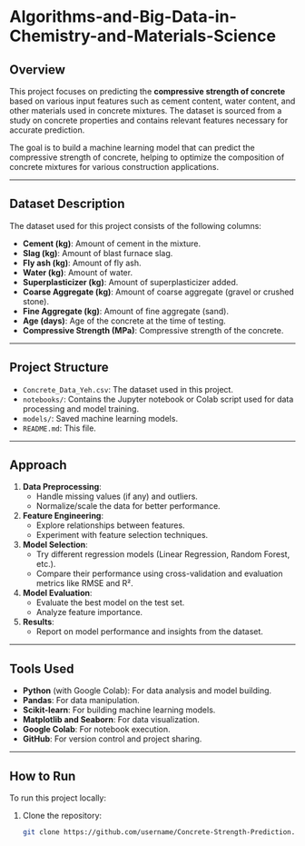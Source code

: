 # Algorithms-and-Big-Data-in-Chemistry-and-Materials-Science


## Overview
This project focuses on predicting the **compressive strength of concrete** based on various input features such as cement content, water content, and other materials used in concrete mixtures. The dataset is sourced from a study on concrete properties and contains relevant features necessary for accurate prediction.

The goal is to build a machine learning model that can predict the compressive strength of concrete, helping to optimize the composition of concrete mixtures for various construction applications.

---

## Dataset Description
The dataset used for this project consists of the following columns:
- **Cement (kg)**: Amount of cement in the mixture.
- **Slag (kg)**: Amount of blast furnace slag.
- **Fly ash (kg)**: Amount of fly ash.
- **Water (kg)**: Amount of water.
- **Superplasticizer (kg)**: Amount of superplasticizer added.
- **Coarse Aggregate (kg)**: Amount of coarse aggregate (gravel or crushed stone).
- **Fine Aggregate (kg)**: Amount of fine aggregate (sand).
- **Age (days)**: Age of the concrete at the time of testing.
- **Compressive Strength (MPa)**: Compressive strength of the concrete.

---

## Project Structure
- `Concrete_Data_Yeh.csv`: The dataset used in this project.
- `notebooks/`: Contains the Jupyter notebook or Colab script used for data processing and model training.
- `models/`: Saved machine learning models.
- `README.md`: This file.

---

## Approach
1. **Data Preprocessing**:
    - Handle missing values (if any) and outliers.
    - Normalize/scale the data for better performance.
2. **Feature Engineering**:
    - Explore relationships between features.
    - Experiment with feature selection techniques.
3. **Model Selection**:
    - Try different regression models (Linear Regression, Random Forest, etc.).
    - Compare their performance using cross-validation and evaluation metrics like RMSE and R².
4. **Model Evaluation**:
    - Evaluate the best model on the test set.
    - Analyze feature importance.
5. **Results**:
    - Report on model performance and insights from the dataset.

---

## Tools Used
- **Python** (with Google Colab): For data analysis and model building.
- **Pandas**: For data manipulation.
- **Scikit-learn**: For building machine learning models.
- **Matplotlib and Seaborn**: For data visualization.
- **Google Colab**: For notebook execution.
- **GitHub**: For version control and project sharing.

---

## How to Run
To run this project locally:
1. Clone the repository:
   ```bash
   git clone https://github.com/username/Concrete-Strength-Prediction.git
